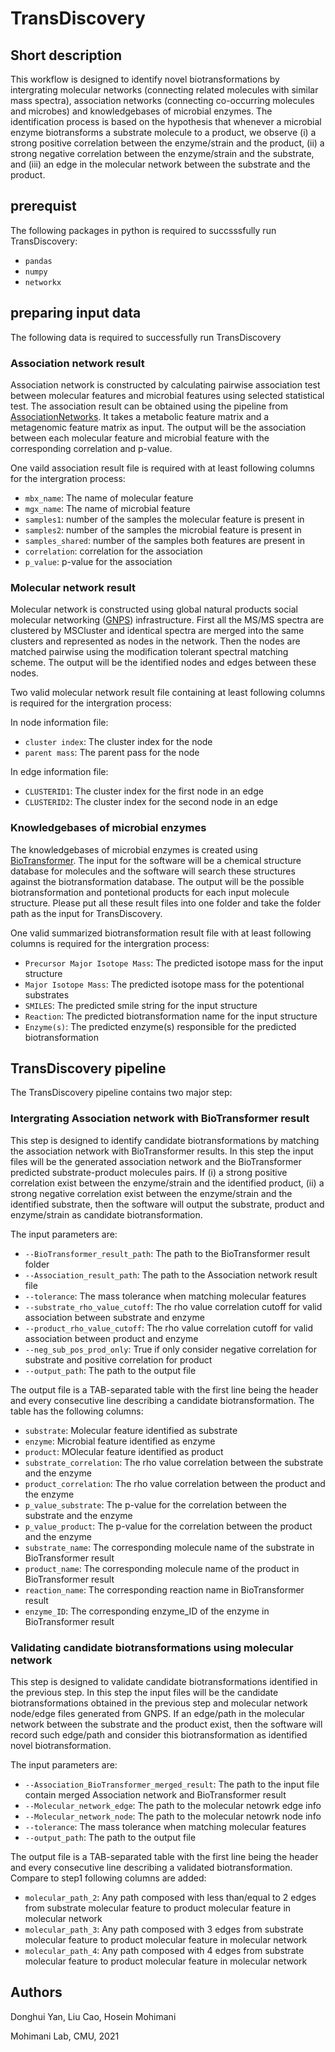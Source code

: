 # TransDiscovery
## Short description
This workflow is designed to identify novel biotransformations by intergrating molecular networks (connecting related molecules with similar mass spectra), association networks (connecting co-occurring molecules and microbes) and knowledgebases of microbial enzymes. The identification process is based on the hypothesis that whenever a microbial enzyme biotransforms a substrate molecule to a product, we observe (i) a strong positive correlation between the enzyme/strain and the product, (ii) a strong negative correlation between the enzyme/strain and the substrate, and (iii) an edge in the molecular network between the substrate and the product.

## prerequist

The following packages in python is required to succsssfully run TransDiscovery:
* `pandas`
* `numpy`
* `networkx`

## preparing input data
The following data is required to successfully run TransDiscovery
### Association network result
Association network is constructed by calculating pairwise association test between molecular features and microbial features using selected statistical test. The association result can be obtained using the pipeline from [AssociationNetworks](https://github.com/mohimanilab/AssociationNetworks/blob/master/README.md). It takes a metabolic feature matrix and a metagenomic feature matrix as input. The output will be the association between each molecular feature and microbial feature with the corresponding correlation and p-value. 

One vaild association result file is required with at least following columns for the intergration process:
* `mbx_name`: The name of molecular feature
* `mgx_name`: The name of microbial feature
* `samples1`: number of the samples the molecular feature is present in
* `samples2`: number of the samples the microbial feature is present in
* `samples_shared`: number of the samples both features are present in
* `correlation`: correlation for the association
* `p_value`: p-value for the association


### Molecular network result
Molecular network is constructed using global natural products social molecular networking ([GNPS](https://gnps.ucsd.edu/ProteoSAFe/static/gnps-splash.jsp)) infrastructure. First all the MS/MS spectra are clustered by MSCluster and identical spectra are merged into the same clusters and represented as nodes in the network. Then the nodes are matched pairwise using the modification tolerant spectral matching scheme. The output will be the identified nodes and edges between these nodes.

Two valid molecular network result file containing at least following columns is required for the intergration process:

In node information file:

* `cluster index`: The cluster index for the node
* `parent mass`: The parent pass for the node

In edge information file:

* `CLUSTERID1`: The cluster index for the first node in an edge
* `CLUSTERID2`: The cluster index for the second node in an edge

### Knowledgebases of microbial enzymes
The knowledgebases of microbial enzymes is created using [BioTransformer](https://bitbucket.org/djoumbou/biotransformerjar/src/master/). The input for the software will be a chemical structure database for molecules and the software will search these structures against the biotransformation database. The output will be the possible biotransformation and pontetional products for each input molecule structure. Please put all these result files into one folder and take the folder path as the input for TransDiscovery. 

One valid summarized biotransformation result file with at least following columns is required for the intergration process:
* `Precursor Major Isotope Mass`: The predicted isotope mass for the input structure
* `Major Isotope Mass`: The predicted isotope mass for the potentional substrates
* `SMILES`: The predicted smile string for the input structure
* `Reaction`: The predicted biotransformation name for the input structure
* `Enzyme(s)`: The predicted enzyme(s) responsible for the predicted biotransformation

## TransDiscovery pipeline
The TransDiscovery pipeline contains two major step:
### Intergrating Association network with BioTransformer result
This step is designed to identify candidate biotransformations by matching the association network with BioTransformer results. In this step the input files will be the generated association network and the BioTransformer predicted substrate-product molecules pairs. If (i) a strong positive correlation exist between the enzyme/strain and the identified product, (ii) a strong negative correlation exist between the enzyme/strain and the identified substrate, then the software will output the substrate, product and enzyme/strain as candidate biotransformation. 

The input parameters are:

* `--BioTransformer_result_path`: The path to the BioTransformer result folder
* `--Association_result_path`: The path to the Association network result file
* `--tolerance`: The mass tolerance when matching molecular features
* `--substrate_rho_value_cutoff`: The rho value correlation cutoff for valid association between substrate and enzyme
* `--product_rho_value_cutoff`: The rho value correlation cutoff for valid association between product and enzyme
* `--neg_sub_pos_prod_only`: True if only consider negative correlation for substrate and positive correlation for product
* `--output_path`: The path to the output file

The output file is a TAB-separated table with the first line being the header and every consecutive line describing a candidate biotransformation. The table has the following columns:

* `substrate`: Molecular feature identified as substrate
* `enzyme`: Microbial feature identified as enzyme
* `product`: MOlecular feature identified as product
* `substrate_correlation`: The rho value correlation between the substrate and the enzyme
* `product_correlation`: The rho value correlation between the product and the enzyme
* `p_value_substrate`: The p-value for the correlation between the substrate and the enzyme
* `p_value_product`: The p-value for the correlation between the product and the enzyme
* `substrate_name`: The corresponding molecule name of the substrate in BioTransformer result
* `product_name`: The corresponding molecule name of the product in BioTransformer result
* `reaction_name`: The corresponding reaction name in BioTransformer result
* `enzyme_ID`: The corresponding enzyme_ID of the enzyme in BioTransformer result

### Validating candidate biotransformations using molecular network
This step is designed to validate candidate biotransformations identified in the previous step. In this step the input files will be the candidate biotransformations obtained in the previous step and molecular network node/edge files generated from GNPS. If an edge/path in the molecular network between the substrate and the product exist, then the software will record such edge/path and consider this biotransformation as identified novel biotransformation. 

The input parameters are:

* `--Association_BioTransformer_merged_result`: The path to the input file contain merged Association network and BioTransformer result
* `--Molecular_network_edge`: The path to the molecular netowrk edge info
* `--Molecular_network_node`: The path to the molecular netowrk node info
* `--tolerance`: The mass tolerance when matching molecular features
* `--output_path`: The path to the output file


The output file is a TAB-separated table with the first line being the header and every consecutive line describing a validated biotransformation. Compare to step1 following columns are added:
* `molecular_path_2`: Any path composed with less than/equal to 2 edges from substrate molecular feature to product molecular feature in molecular network
* `molecular_path_3`: Any path composed with 3 edges from substrate molecular feature to product molecular feature in molecular network
* `molecular_path_4`: Any path composed with 4 edges from substrate molecular feature to product molecular feature in molecular network


## Authors
Donghui Yan, Liu Cao, Hosein Mohimani

Mohimani Lab, CMU, 2021





